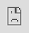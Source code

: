 ```yaml
---
layout: post
title: "슈퍼주니어 신동 제작의 상징적 뮤직비디오"
author: "undefined"
thumbnail: "https://www.allkpop.com/upload/2021/01/content/271148/thumb/1611766099-exo.jpg"
tags: 
---
```



![image](https://www.allkpop.com/upload/2021/01/content/271148/1611766099-exo.jpg)

신동씨는 2세대 전설적인 그룹인 슈퍼주니어의 일원으로 잘 알려져 있을 뿐만 아니라 기술에 대한 관심과 인상적이고 효율적인 뮤직비디오 제작 능력으로도 잘 알려져 있습니다! 신동은 자신의 유튜브 채널에서 기술 리뷰 영상을 자주 하고, 공동 멤버 려욱의 유튜브 채널을 위해 뮤직비디오를 촬영하기도 한다. 여기 여러분이 몰랐을지도 모르는 10개의 뮤직 비디오가 신동에서 제작되었습니다!

1. 우주 힙스터: 한량

`달콤한 꿈`과 `떨어지는 꽃`과는 전혀 다른 방향을 택한 김희철과 민경훈은 2020년 연간 발표곡 힙합에 도전하기로 했다. 딘딘이 프로듀싱한 `한량`은 명성에 아랑곳하지 않고 인생을 살아가는 플레이보이들이 자신의 북을 향해 박자를 맞춰 행진하는 내용을 담은 곡이다.


<div class="video_wrapper" style="padding-top: 56.25%;">
    <iframe width="100%" height="100%" src="https://www.youtube.com/embed/ufb8ucTf9mE" frameborder="0" allow="accelerometer; autoplay; clipboard-write; encrypted-media; gyroscope; picture-in-picture" allowfullscreen="" style="position: absolute; top: 0px; left: 0px; width: 100%; height: 100%;"></iframe>
</div>


아는 형님 스태프들에 따르면, `한량`은 5시간도 안 돼 촬영되었다고 한다. 메이킹 영상을 확인해 보세요!


<div class="video_wrapper" style="padding-top: 56.25%;">
    <iframe width="100%" height="100%" src="https://www.youtube.com/embed/412QrX44j7s" frameborder="0" allow="accelerometer; autoplay; clipboard-write; encrypted-media; gyroscope; picture-in-picture" allowfullscreen="" style="position: absolute; top: 0px; left: 0px; width: 100%; height: 100%;"></iframe>
</div>


2. 딘딘: 불면증

확실히 딘딘은 `한량`의 프로듀서로 래퍼로서 더 많은 관심을 얻었고, 최근 딘딘의 음반을 접한 사람들은 신곡이 `인섬니아`의 프로듀서였다는 것을 모를 수도 있다.


<div class="video_wrapper" style="padding-top: 56.25%;">
    <iframe width="100%" height="100%" src="https://www.youtube.com/embed/SEeR4Mha04o" frameborder="0" allow="accelerometer; autoplay; clipboard-write; encrypted-media; gyroscope; picture-in-picture" allowfullscreen="" style="position: absolute; top: 0px; left: 0px; width: 100%; height: 100%;"></iframe>
</div>


3. 레드벨벳: 재탄생

신동 측에 따르면 레드벨벳의 `재탄생` 뮤직비디오는 초고속 카메라를 이용해 원테이크 방식으로 촬영됐다. 원테이크 스타일은 출연자와 카메라맨 모두에게 많은 기술이 필요하지만, 잘하면 화질 저하 없이 바쁜 아이돌의 촬영 시간을 단축한다.


<div class="video_wrapper" style="padding-top: 56.25%;">
    <iframe width="100%" height="100%" src="https://www.youtube.com/embed/bLtRsfnTnlU" frameborder="0" allow="accelerometer; autoplay; clipboard-write; encrypted-media; gyroscope; picture-in-picture" allowfullscreen="" style="position: absolute; top: 0px; left: 0px; width: 100%; height: 100%;"></iframe>
</div>


4. 집착

엑소의 2019년 마지막 그룹 컴백작 `집착`이 신동의 컴백쇼 연출에 힘을 보탰다. 엑소는 2016년 `몬스터`와 `럭키 원`의 흑백 등 상반된 콘셉트에 낯설지 않고 일반적인 엑소 쪽에 비해 어두운 X-EXO의 면모를 보여주기로 했을 때, 신동이 환상적인 무대를 준비하는데 도움을 주었다.


<div class="video_wrapper" style="padding-top: 56.25%;">
    <iframe width="100%" height="100%" src="https://www.youtube.com/embed/WLSgbUdXzIY" frameborder="0" allow="accelerometer; autoplay; clipboard-write; encrypted-media; gyroscope; picture-in-picture" allowfullscreen="" style="position: absolute; top: 0px; left: 0px; width: 100%; height: 100%;"></iframe>
</div>


5. 희철: 올드 무비

`올드 무비`는 너무 늦은 뒤에야 잃어버린 것을 깨달은 사람의 아쉬움을 그린 희철의 솔로곡이다. 희철은 뮤직비디오에 대한 많은 영화적 아이디어를 가지고 있었고 그것들을 실현시키기 위해 신동에게 직접 협력했습니다!


<div class="video_wrapper" style="padding-top: 56.25%;">
    <iframe width="100%" height="100%" src="https://www.youtube.com/embed/4-tH10H6gAk" frameborder="0" allow="accelerometer; autoplay; clipboard-write; encrypted-media; gyroscope; picture-in-picture" allowfullscreen="" style="position: absolute; top: 0px; left: 0px; width: 100%; height: 100%;"></iframe>
</div>


그의 유튜브 채널에 나오는 희철의 비하인드 영상을 보세요!


<div class="video_wrapper" style="padding-top: 56.25%;">
    <iframe width="100%" height="100%" src="https://www.youtube.com/embed/ee29f2k50Xk" frameborder="0" allow="accelerometer; autoplay; clipboard-write; encrypted-media; gyroscope; picture-in-picture" allowfullscreen="" style="position: absolute; top: 0px; left: 0px; width: 100%; height: 100%;"></iframe>
</div>


6. Capsai Shin: 매운 사랑

트로트 음악이 최근에 매우 유행하고 있어요! "매운 사랑!"의 펑키하고 코믹한 비디오를 보세요.


<div class="video_wrapper" style="padding-top: 56.25%;">
    <iframe width="100%" height="100%" src="https://www.youtube.com/embed/jxTMj7vfQck" frameborder="0" allow="accelerometer; autoplay; clipboard-write; encrypted-media; gyroscope; picture-in-picture" allowfullscreen="" style="position: absolute; top: 0px; left: 0px; width: 100%; height: 100%;"></iframe>
</div>


7. 슈퍼주니어 D

슈퍼주니어 D


<div class="video_wrapper" style="padding-top: 56.25%;">
    <iframe width="100%" height="100%" src="https://www.youtube.com/embed/pmBkoy3uDLM" frameborder="0" allow="accelerometer; autoplay; clipboard-write; encrypted-media; gyroscope; picture-in-picture" allowfullscreen="" style="position: absolute; top: 0px; left: 0px; width: 100%; height: 100%;"></iframe>
</div>


8. 사무엘: 틴에이저

신동아는 SM 아티스트들과 함께 활동할 뿐만 아니라, 다른 아이돌의 뮤직비디오에도 참여한다. 팬들이 나이 든 김사무엘을 만난 프로듀스 101 시즌2 이후 몇 년이 지났을지 모르지만, 사무엘에 대한 우리의 지지는 여전히 밝게 타오르고 있다!


<div class="video_wrapper" style="padding-top: 56.25%;">
    <iframe width="100%" height="100%" src="https://www.youtube.com/embed/g7SaHANkFaE" frameborder="0" allow="accelerometer; autoplay; clipboard-write; encrypted-media; gyroscope; picture-in-picture" allowfullscreen="" style="position: absolute; top: 0px; left: 0px; width: 100%; height: 100%;"></iframe>
</div>


9. 셀럽 파이브: 난 셀럽이 되고 싶어

엑소, NCT 127, 레드벨벳 등 많은 정상급 아티스트들과 함께 작업했음에도 불구하고, 신동이 가장 많이 본 뮤직비디오는 다름 아닌 셀럽파이브의 `아이 워너 비 어 셀럽`이다. 펑키한 의상과 걸그룹의 의미를 재정의하는 `아이 워너 비 어 셀럽`이 K-pop 팬들과 캐주얼 청취자들을 폭풍으로 사로잡았다!


<div class="video_wrapper" style="padding-top: 56.25%;">
    <iframe width="100%" height="100%" src="https://www.youtube.com/embed/GsqG9k6LOE0" frameborder="0" allow="accelerometer; autoplay; clipboard-write; encrypted-media; gyroscope; picture-in-picture" allowfullscreen="" style="position: absolute; top: 0px; left: 0px; width: 100%; height: 100%;"></iframe>
</div>


10. 슈퍼주니어: 번 더 플로어

새해 첫날 SMTOWN의 무료 라이브 스트림 콘서트 동안, 오는 2월에 발매되지 않은 15주년 앨범의 B 사이드 트랙인 "Burn the Floor"의 슈퍼주니어의 놀라운 공연에 많은 사람들이 당황했다. 새로운 팬들은 오리지널 "Burn the Floor" 공연 영상을 보았을 때, 신동의 환상적인 연출에 대한 복잡한 카메라 작업을 보고 충격을 받았다!


<div class="video_wrapper" style="padding-top: 56.25%;">
    <iframe width="100%" height="100%" src="https://www.youtube.com/embed/kEo14-UOM80" frameborder="0" allow="accelerometer; autoplay; clipboard-write; encrypted-media; gyroscope; picture-in-picture" allowfullscreen="" style="position: absolute; top: 0px; left: 0px; width: 100%; height: 100%;"></iframe>
</div>
